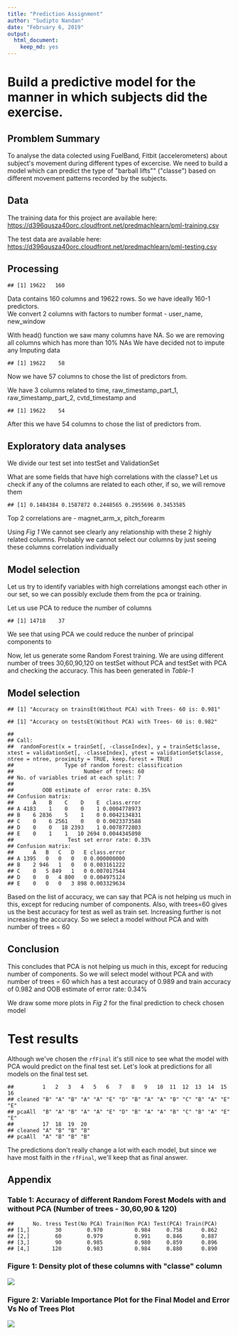```yaml
---
title: "Prediction Assignment"
author: "Sudipto Nandan"
date: "February 6, 2019"
output: 
  html_document: 
    keep_md: yes
---
```


# Build a predictive model for the manner in which subjects did the exercise.

## Promblem Summary
To analyse the data colected using FuelBand, Fitbit (accelerometers) about subject's movement during different types of excercise. We need to build a model which can predict the type of "barball lifts""  ("classe") based on different movement patterns recorded by the subjects.

## Data
The training data for this project are available here:
https://d396qusza40orc.cloudfront.net/predmachlearn/pml-training.csv

The test data are available here:
https://d396qusza40orc.cloudfront.net/predmachlearn/pml-testing.csv

## Processing




```
## [1] 19622   160
```
Data contains 160 columns and 19622 rows. So we have ideally 160-1 predictors.  
We convert 2 columns with factors to number format - user_name, new_window


With head() function we saw many columns have NA. So we are removing all columns which has more than 10% NAs We have decided not to impute any Imputing data



```
## [1] 19622    58
```
Now we have 57 columns to chose the list of predictors from.

We have 3 columns related to time, raw_timestamp_part_1, raw_timestamp_part_2, cvtd_timestamp and 


```
## [1] 19622    54
```
After this we have 54 columns to chose the list of predictors from.

## Exploratory data analyses 

We divide our test set into testSet and ValidationSet



What are some fields that have high correlations with the classe?
Let us check if any of the columns are related to each other, if so, we will remove them


```
## [1] 0.1484384 0.1587872 0.2448565 0.2955696 0.3453585
```

Top 2 correlations are -  magnet_arm_x, pitch_forearm

Using *Fig 1* We cannot see clearly any relationship with these 2 highly related columns. Probably we cannot select our columns by just seeing these columns correlation individually

## Model selection 

Let us try to identify variables with high correlations amongst each other in our set, so we can possibly exclude them from the pca or training.

Let us use PCA to reduce the number of columns

```
## [1] 14718    37
```
We see that using PCA we could reduce the nunber of principal components to

Now, let us generate some Random Forest training.
We are using different number of trees 30,60,90,120 on testSet without PCA and testSet with PCA  and checking the accuracy.
This has been generated in *Table-1*


## Model selection
 



```
## [1] "Accuracy on trainsEt(Without PCA) with Trees- 60 is: 0.981"
```

```
## [1] "Accuracy on testsEt(Without PCA) with Trees- 60 is: 0.982"
```

```
## 
## Call:
##  randomForest(x = trainSet[, -classeIndex], y = trainSet$classe,      xtest = validationSet[, -classeIndex], ytest = validationSet$classe,      ntree = ntree, proximity = TRUE, keep.forest = TRUE) 
##                Type of random forest: classification
##                      Number of trees: 60
## No. of variables tried at each split: 7
## 
##         OOB estimate of  error rate: 0.35%
## Confusion matrix:
##      A    B    C    D    E  class.error
## A 4183    1    0    0    1 0.0004778973
## B    6 2836    5    1    0 0.0042134831
## C    0    6 2561    0    0 0.0023373588
## D    0    0   18 2393    1 0.0078772803
## E    0    1    1   10 2694 0.0044345898
##                 Test set error rate: 0.33%
## Confusion matrix:
##      A   B   C   D   E class.error
## A 1395   0   0   0   0 0.000000000
## B    2 946   1   0   0 0.003161222
## C    0   5 849   1   0 0.007017544
## D    0   0   4 800   0 0.004975124
## E    0   0   0   3 898 0.003329634
```

Based on the list of accuracy, we can say that PCA is not helping us much in this, except for reducing
number of components. Also, with trees=60 gives us the best accuracy for test as well as train set. Increasing further is not increasing the accuracy.
So we select a model without PCA and with number of trees = 60

## Conclusion
 
This concludes that PCA is not helping us much in this, except for reducing
number of components. So we will select model without PCA and with number of trees = 60 which has a test accuracy of
0.989 and train accuracy of 0.982 and OOB estimate of  error rate: 0.34%

We draw some more plots in *Fig 2* for the final prediction to check chosen model

# Test results
 
Although we've chosen the `rfFinal` it's still nice to see what the model with PCA would predict on the final test set.
Let's look at predictions for all models on the final test set. 


```
##         1   2   3   4   5   6   7   8   9   10  11  12  13  14  15  16 
## cleaned "B" "A" "B" "A" "A" "E" "D" "B" "A" "A" "B" "C" "B" "A" "E" "E"
## pcaAll  "B" "A" "B" "A" "A" "E" "D" "B" "A" "A" "B" "C" "B" "A" "E" "E"
##         17  18  19  20 
## cleaned "A" "B" "B" "B"
## pcaAll  "A" "B" "B" "B"
```

The predictions don't really change a lot with each model, but since we have most faith in the `rfFinal`, we'll keep that as final answer. 

## Appendix 

### Table 1: Accuracy of different Random Forest Models with and without PCA (Number of trees - 30,60,90 & 120)

```
##      No. tress Test(No PCA) Train(Non PCA) Test(PCA) Train(PCA)
## [1,]        30        0.970          0.984     0.758      0.862
## [2,]        60        0.979          0.991     0.846      0.887
## [3,]        90        0.985          0.980     0.859      0.896
## [4,]       120        0.983          0.984     0.880      0.890
```

### Figure 1: Density plot of these columns with "classe" column
![](PredictionAssignment_files/figure-html/unnamed-chunk-16-1.png)<!-- -->

### Figure 2: Variable Importance Plot for the Final Model and Error Vs No of Trees Plot
![](PredictionAssignment_files/figure-html/unnamed-chunk-17-1.png)<!-- -->

